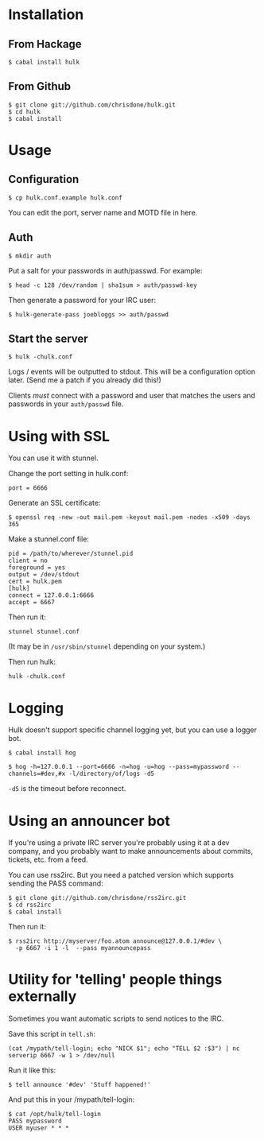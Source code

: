 # Installation

## From Hackage

    $ cabal install hulk

## From Github

    $ git clone git://github.com/chrisdone/hulk.git
    $ cd hulk
    $ cabal install

# Usage

## Configuration

    $ cp hulk.conf.example hulk.conf
    
You can edit the port, server name and MOTD file in here.
    
## Auth

    $ mkdir auth

Put a salt for your passwords in auth/passwd. For example:

    $ head -c 128 /dev/random | sha1sum > auth/passwd-key

Then generate a password for your IRC user:

    $ hulk-generate-pass joebloggs >> auth/passwd

## Start the server

    $ hulk -chulk.conf

Logs / events will be outputted to stdout. This will be a
configuration option later. (Send me a patch if you already did this!)

Clients *must* connect with a password and user that matches the users
and passwords in your `auth/passwd` file.

# Using with SSL

You can use it with stunnel.

Change the port setting in hulk.conf:

    port = 6666

Generate an SSL certificate:

    $ openssl req -new -out mail.pem -keyout mail.pem -nodes -x509 -days 365

Make a stunnel.conf file:

    pid = /path/to/wherever/stunnel.pid
    client = no
    foreground = yes
    output = /dev/stdout
    cert = hulk.pem
    [hulk]
    connect = 127.0.0.1:6666
    accept = 6667
    
Then run it:
    
    stunnel stunnel.conf

(It may be in `/usr/sbin/stunnel` depending on your system.)

Then run hulk:

    hulk -chulk.conf

# Logging

Hulk doesn't support specific channel logging yet, but you can use a
logger bot.

    $ cabal install hog

    $ hog -h=127.0.0.1 --port=6666 -n=hog -u=hog --pass=mypassword --channels=#dev,#x -l/directory/of/logs -d5

`-d5` is the timeout before reconnect.

# Using an announcer bot

If you're using a private IRC server you're probably using it at a dev
company, and you probably want to make announcements about commits,
tickets, etc. from a feed.

You can use rss2irc. But you need a patched version which supports
sending the PASS command:

    $ git clone git://github.com/chrisdone/rss2irc.git
    $ cd rss2irc
    $ cabal install

Then run it:

    $ rss2irc http://myserver/foo.atom announce@127.0.0.1/#dev \
      -p 6667 -i 1 -l  --pass myannouncepass

# Utility for 'telling' people things externally

Sometimes you want automatic scripts to send notices to the IRC.

Save this script in `tell.sh`:

    (cat /mypath/tell-login; echo "NICK $1"; echo "TELL $2 :$3") | nc serverip 6667 -w 1 > /dev/null

Run it like this:

    $ tell announce '#dev' 'Stuff happened!'

And put this in your /mypath/tell-login:

    $ cat /opt/hulk/tell-login
    PASS mypassword
    USER myuser * * *
